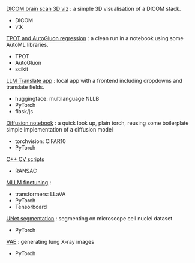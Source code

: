 [DICOM brain scan 3D viz](https://github.com/dokturdro/Data_Science/tree/master/cv_vtk_dicom_3dviz) : a simple 3D visualisation of a DICOM stack.
- DICOM
- vtk

[TPOT and AutoGluon regression](https://github.com/dokturdro/Data_Science/tree/master/tab_tpot_autogluon) : a clean run in a notebook using some AutoML libraries.
- TPOT
- AutoGluon
- scikit

[LLM Translate app](https://github.com/dokturdro/Data_Science/tree/master/gen_llm_translate_app) : local app with a frontend including dropdowns and translate fields.
- huggingface: multilanguage NLLB
- PyTorch
- flask/js

[Diffusion notebook](https://github.com/dokturdro/Data_Science/blob/master/cv_diffusion) : a quick look up, plain torch, reusing some boilerplate simple implementation of a diffusion model
- torchvision: CIFAR10
- PyTorch

[C++ CV scripts](https://github.com/dokturdro/Data_Science/tree/master/cv_cpp_scripts)
- RANSAC

[MLLM finetuning](https://github.com/dokturdro/Data_Science/tree/master/gen_mllm_finetuning) : 
- transformers: LLaVA
- PyTorch
- Tensorboard

[UNet segmentation](https://github.com/dokturdro/Data_Science/tree/master/cv_unet_segmentation) : segmenting on microscope cell nuclei dataset
- PyTorch

[VAE](https://github.com/dokturdro/Data_Science/tree/master/cv_vae) : generating lung X-ray images
- PyTorch
